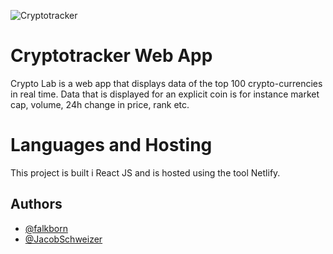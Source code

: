 

![Cryptotracker](https://media0.giphy.com/media/3ohs7HdhQA4ffttvrO/200w.gif?cid=82a1493bcwl77c0qybxo95msc1ului8u3bkpfep6pdv7725v&rid=200w.gif&ct=g)
# Cryptotracker Web App

Crypto Lab is a web app that displays data of the top 100
crypto-currencies in real time. Data that is displayed for an explicit coin is for instance
market cap, volume, 24h change in price, rank etc. 

# Languages and Hosting

This project is built i React JS and is hosted using the tool Netlify. 

## Authors

- [@falkborn](https://www.github.com/falkborn)
- [@JacobSchweizer](https://www.github.com/JacobSchweizer)


